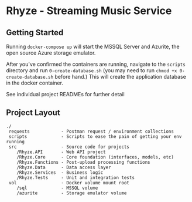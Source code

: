 # Rhyze - Streaming Music Service

## Getting Started

Running `docker-compose up` will start the MSSQL Server and Azurite, the open source Azure storage emulator. 

After you've confirmed the containers are running, navigate to the `scripts` directory and run `0-create-database.sh` 
(you may need to run `chmod +x 0-create-database.sh` before hand.)  This will create the application database in the docker 
container.

See individual project READMEs for further detail

## Project Layout

```
./
 requests            - Postman request / environment collections
 scripts             - Scripts to ease the pain of getting your env running
 src                 - Source code for projects
    /Rhyze.API       - Web API project
    /Rhyze.Core      - Core foundation (interfaces, models, etc)
    /Rhyze.Functions - Post-upload processing functions
    /Rhyze.Data      - Data access layer
    /Rhyze.Services  - Business logic
    /Rhyze.Tests     - Unit and integration tests
 vol                 - Docker volume mount root
    /sql             - MSSQL volume
    /azurite         - Storage emulator volume
```
